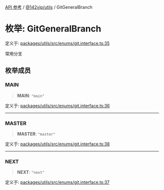 [API 参考](../../../index.md) / [@142vip/utils](../index.md) / GitGeneralBranch

# 枚举: GitGeneralBranch

定义于: [packages/utils/src/enums/git.interface.ts:35](https://github.com/142vip/core-x/blob/d4a5b2e7c860b49a40d6ff85745b241507ccf1fd/packages/utils/src/enums/git.interface.ts#L35)

常用分支

## 枚举成员

### MAIN

> **MAIN**: `"main"`

定义于: [packages/utils/src/enums/git.interface.ts:36](https://github.com/142vip/core-x/blob/d4a5b2e7c860b49a40d6ff85745b241507ccf1fd/packages/utils/src/enums/git.interface.ts#L36)

***

### MASTER

> **MASTER**: `"master"`

定义于: [packages/utils/src/enums/git.interface.ts:38](https://github.com/142vip/core-x/blob/d4a5b2e7c860b49a40d6ff85745b241507ccf1fd/packages/utils/src/enums/git.interface.ts#L38)

***

### NEXT

> **NEXT**: `"next"`

定义于: [packages/utils/src/enums/git.interface.ts:37](https://github.com/142vip/core-x/blob/d4a5b2e7c860b49a40d6ff85745b241507ccf1fd/packages/utils/src/enums/git.interface.ts#L37)
